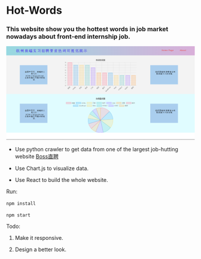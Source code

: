 # Hot-Words

### This website show you the hottest words in job market nowadays about front-end internship job.

![view](./src/image/readme.png)

* Use python crawler to get data from one of the largest job-hutting website [Boss直聘](https://www.zhipin.com/)

* Use Chart.js to visualize data.

* Use React to build the whole website.

Run:

`npm install`

`npm start`

Todo:

1. Make it responsive.

2. Design a better look.
